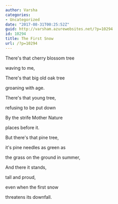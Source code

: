 ```yaml
---
author: Varsha
categories:
- Uncategorized
date: "2017-08-31T00:25:52Z"
guid: http://varsham.azurewebsites.net/?p=10294
id: 10294
title: The First Snow
url: /?p=10294
---
```


There's that cherry blossom tree

waving to me,

There's that big old oak tree

groaning with age.

There's that young tree,

refusing to be put down

By the strife Mother Nature

places before it.

But there's that pine tree,

it's pine needles as green as

the grass on the ground in summer,

And there it stands,

tall and proud,

even when the first snow

threatens its downfall.